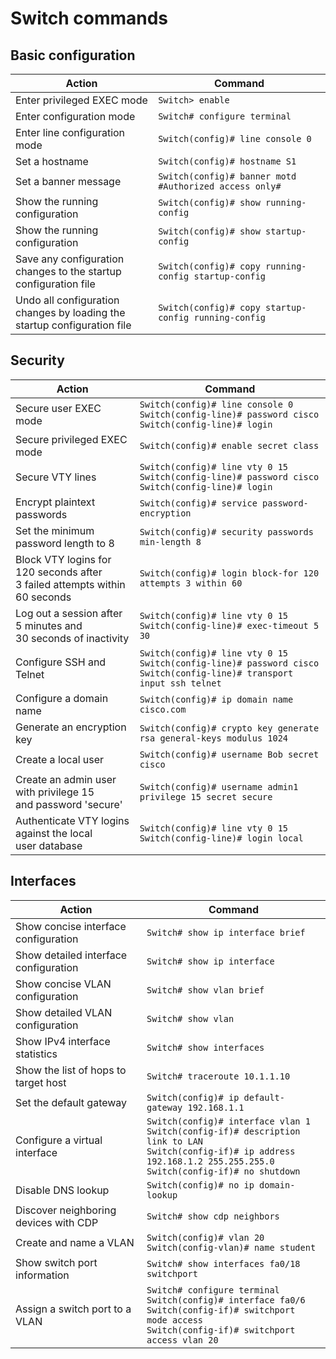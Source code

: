 # Switch commands
## Basic configuration
| Action | Command |
|-|-|
| Enter privileged EXEC mode | `Switch> enable` |
| Enter configuration mode | `Switch# configure terminal` |
| Enter line configuration mode | `Switch(config)# line console 0` |
| Set a hostname | `Switch(config)# hostname S1` |
| Set a banner message | `Switch(config)# banner motd #Authorized access only#` |
| Show the running configuration | `Switch(config)# show running-config` |
| Show the running configuration | `Switch(config)# show startup-config` |
| Save any configuration changes to the startup<br>configuration file | `Switch(config)# copy running-config startup-config` |
| Undo all configuration changes by loading the<br>startup configuration file | `Switch(config)# copy startup-config running-config` |

## Security
| Action | Command |
|-|-|
| Secure user EXEC mode | `Switch(config)# line console 0`<br>`Switch(config-line)# password cisco`<br>`Switch(config-line)# login` |
| Secure privileged EXEC mode | `Switch(config)# enable secret class` |
| Secure VTY lines | `Switch(config)# line vty 0 15`<br>`Switch(config-line)# password cisco`<br>`Switch(config-line)# login` |
| Encrypt plaintext passwords | `Switch(config)# service password-encryption` |
| Set the minimum password length to 8 | `Switch(config)# security passwords min-length 8` |
| Block VTY logins for 120 seconds after<br>3 failed attempts within 60 seconds | `Switch(config)# login block-for 120 attempts 3 within 60` |
| Log out a session after 5 minutes and<br>30 seconds of inactivity | `Switch(config)# line vty 0 15`<br>`Switch(config-line)# exec-timeout 5 30` |
| Configure SSH and Telnet | `Switch(config)# line vty 0 15`<br>`Switch(config-line)# password cisco`<br>`Switch(config-line)# transport input ssh telnet` |
| Configure a domain name | `Switch(config)# ip domain name cisco.com` |
| Generate an encryption key | `Switch(config)# crypto key generate rsa general-keys modulus 1024` |
| Create a local user | `Switch(config)# username Bob secret cisco` |
| Create an admin user with privilege 15<br>and password 'secure' | `Switch(config)# username admin1 privilege 15 secret secure` |
| Authenticate VTY logins against the local<br>user database | `Switch(config)# line vty 0 15`<br>`Switch(config-line)# login local` |

## Interfaces 
| Action | Command |
|-|-|
| Show concise interface configuration | `Switch# show ip interface brief` |
| Show detailed interface configuration | `Switch# show ip interface` |
| Show concise VLAN configuration | `Switch# show vlan brief` |
| Show detailed VLAN configuration | `Switch# show vlan` |
| Show IPv4 interface statistics | `Switch# show interfaces` |
| Show the list of hops to target host | `Switch# traceroute 10.1.1.10` |
| Set the default gateway | `Switch(config)# ip default-gateway 192.168.1.1` |
| Configure a virtual interface | `Switch(config)# interface vlan 1`<br>`Switch(config-if)# description link to LAN`<br>`Switch(config-if)# ip address 192.168.1.2 255.255.255.0`<br>`Switch(config-if)# no shutdown` |
| Disable DNS lookup | `Switch(config)# no ip domain-lookup` |
| Discover neighboring devices with CDP | `Switch# show cdp neighbors` |
| Create and name a VLAN | `Switch(config)# vlan 20`<br>`Switch(config-vlan)# name student` |
| Show switch port information | `Switch# show interfaces fa0/18 switchport` |
| Assign a switch port to a VLAN | `Switch# configure terminal`<br>`Switch(config)# interface fa0/6`<br>`Switch(config-if)# switchport mode access`<br>`Switch(config-if)# switchport access vlan 20` |
